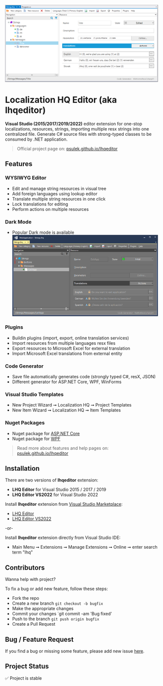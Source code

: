 ![LHQ main screen](./imgs/landing.png)

# Localization HQ Editor (aka lhqeditor)
**Visual Studio (2015/2017/2019/2022)** editor extension for one-stop localizations, resources, strings, importing multiple resx strings into one centralized file. Generate C# source files with strong-typed classes to be consumed by .NET application.

> Official project page on: [psulek.github.io/lhqeditor](https://psulek.github.io/lhqeditor/)

## Features

### WYSIWYG Editor
- Edit and manage string resources in visual tree
- Add foreign languages using lookup editor
- Translate multiple string resources in one click
- Lock translations for editing
- Perform actions on multiple resources

### Dark Mode
- Popular Dark mode is available
![LHQ main screen](./imgs/darkmode.png)

### Plugins
- Buildin plugins (import, export, online translation services)
- Import resources from multiple languages resx files
- Export resources to Microsoft Excel for external translation
- Import Microsoft Excel translations from external entity

### Code Generator
- Save file automatically generates code (strongly typed C#, resX, JSON)
- Different generator for ASP.NET Core, WPF, WinForms

### Visual Studio Templates
- New Project Wizard ➞ Localization HQ ➞ Project Templates
- New Item Wizard ➞ Localization HQ ➞ Item Templates

### Nuget Packages
- Nuget package for [ASP.NET Core](https://www.nuget.org/packages/ScaleHQ.AspNetCore.LHQ/)
- Nuget package for [WPF](https://www.nuget.org/packages/ScaleHQ.WPF.LHQ/)

> Read more about features and help pages on: [psulek.github.io/lhqeditor](https://psulek.github.io/lhqeditor/)

## Installation
There are two versions of **lhqeditor** extension:
- **LHQ Editor** for Visual Studio 2015 / 2017 / 2019
- **LHQ Editor VS2022** for Visual Studio 2022


Install **lhqeditor** extension from [Visual Studio Marketplace](https://marketplace.visualstudio.com):
- [LHQ Editor](https://marketplace.visualstudio.com/items?itemName=scalehqsolutions.lhqeditor)
- [LHQ Editor VS2022](https://marketplace.visualstudio.com/items?itemName=scalehqsolutions.lhqeditorvs2022)

-or-

Install **lhqeditor** extension directly from Visual Studio IDE:
- Main Menu ➞ Extensions ➞ Manage Extensions ➞ Online ➞ enter search term "lhq"

## Contributors
Wanna help with project? 

To fix a bug or add new feature, follow these steps:

- Fork the repo
- Create a new branch `git checkout -b bugfix`
- Make the appropriate changes
- Commit your changes `git commit -am 'Bug fixed'
- Push to the branch `git push origin bugfix`
- Create a Pull Request

## Bug / Feature Request
If you find a bug or missing some feature, please add new issue [here](https://github.com/psulek/lhqeditor/issues).

## Project Status
✅ Project is stable
